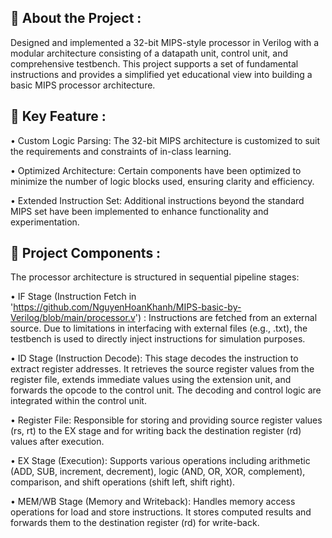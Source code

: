 ## 🧠 About the Project :
Designed and implemented a 32-bit MIPS-style processor in Verilog with a modular architecture consisting of a datapath unit, control unit, and comprehensive testbench. This project supports a set of fundamental instructions and provides a simplified yet educational view into building a basic MIPS processor architecture.

## 🚀 Key Feature : 
• Custom Logic Parsing: The 32-bit MIPS architecture is customized to suit the requirements and constraints of in-class learning.

• Optimized Architecture: Certain components have been optimized to minimize the number of logic blocks used, ensuring clarity and efficiency.

• Extended Instruction Set: Additional instructions beyond the standard MIPS set have been implemented to enhance functionality and experimentation.

## 🧩 Project Components : 
The processor architecture is structured in sequential pipeline stages:

• IF Stage (Instruction Fetch in 'https://github.com/NguyenHoanKhanh/MIPS-basic-by-Verilog/blob/main/processor.v') :
Instructions are fetched from an external source. Due to limitations in interfacing with external files (e.g., .txt), the testbench is used to directly inject instructions for simulation purposes.

• ID Stage (Instruction Decode):
This stage decodes the instruction to extract register addresses. It retrieves the source register values from the register file, extends immediate values using the extension unit, and forwards the opcode to the control unit. The decoding and control logic are integrated within the control unit.

• Register File:
Responsible for storing and providing source register values (rs, rt) to the EX stage and for writing back the destination register (rd) values after execution.

• EX Stage (Execution):
Supports various operations including arithmetic (ADD, SUB, increment, decrement), logic (AND, OR, XOR, complement), comparison, and shift operations (shift left, shift right).

• MEM/WB Stage (Memory and Writeback):
Handles memory access operations for load and store instructions. It stores computed results and forwards them to the destination register (rd) for write-back.


